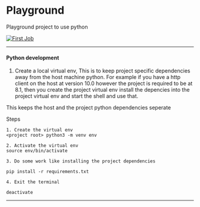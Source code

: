 # Playground

Playground project to use python

[![First Job](https://github.com/RedPanda9000/PythonPlayground/actions/workflows/Basic.yaml/badge.svg)](https://github.com/RedPanda9000/PythonPlayground/actions/workflows/Basic.yaml)

---
#### Python development

1. Create a local virtual env, 
This is to keep project specific dependencies away from the host machine python. 
For example if you have a http client on the host at version 10.0 however the project is required to be at 8.1, then you create the project virtual env install the depencies into the project virtual env and start the shell and use that. 

This keeps the host and the project python dependencies seperate

Steps

    1. Create the virtual env 
    <project root> python3 -m venv env

    2. Activate the virtual env
    source env/bin/activate

    3. Do some work like installing the project dependencies 
    
    pip install -r requirements.txt

    4. Exit the terminal 

    deactivate 
---
 